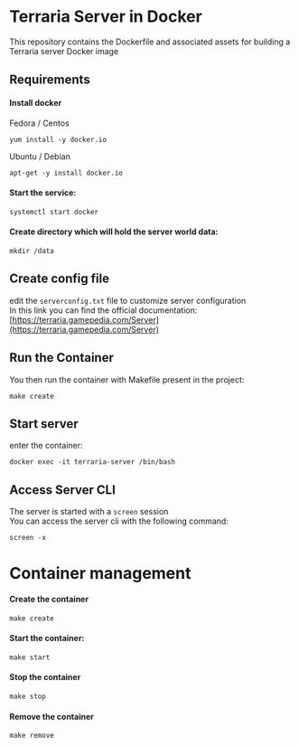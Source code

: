 # Terraria Server in Docker

This repository contains the Dockerfile and associated assets for building a Terraria server Docker image

## Requirements
#### Install docker

Fedora / Centos
```
yum install -y docker.io
```

Ubuntu / Debian

```
apt-get -y install docker.io
```

#### Start the service:

```
systemctl start docker
```

#### Create directory which will hold the server world data:

```
mkdir /data
```

## Create config file

edit the `serverconfig.txt` file to customize server configuration   
In this link you can find the official documentation: [https://terraria.gamepedia.com/Server](https://terraria.gamepedia.com/Server)


## Run the Container

You then run the container with Makefile present in the project:

```
make create
```

## Start server 
enter the container:

```
docker exec -it terraria-server /bin/bash
```

## Access Server CLI

The server is started with a `screen` session  
You can access the server cli with the following command:

```
screen -x
```

# Container management

#### Create the container

```
make create
```

#### Start the container:

```
make start
```

#### Stop the container

```
make stop
```

#### Remove the container

```
make remove
```
